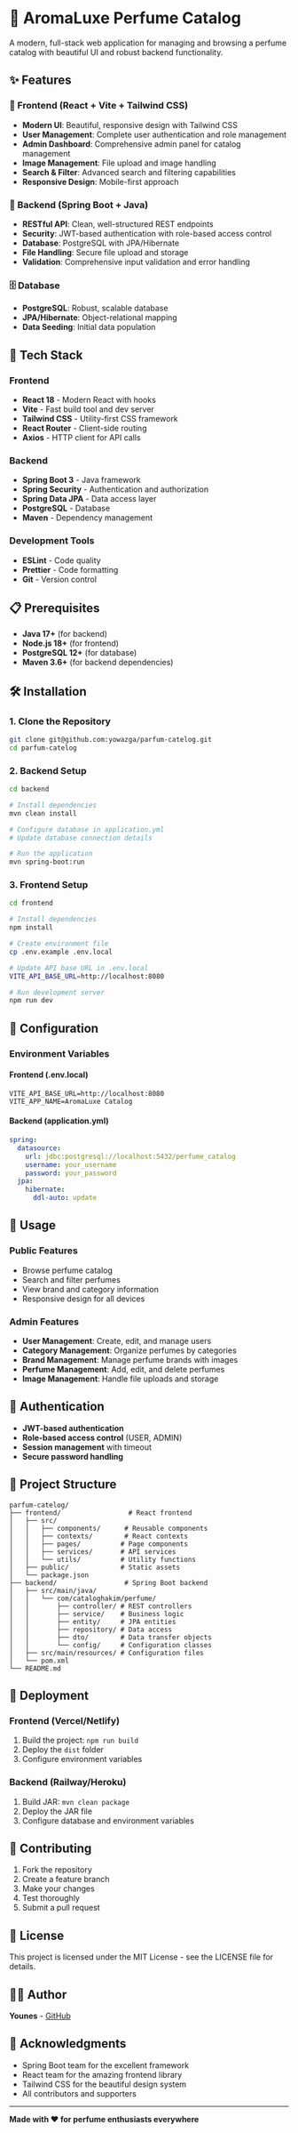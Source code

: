# 🌸 AromaLuxe Perfume Catalog

A modern, full-stack web application for managing and browsing a perfume catalog with beautiful UI and robust backend functionality.

## ✨ Features

### 🎨 Frontend (React + Vite + Tailwind CSS)
- **Modern UI**: Beautiful, responsive design with Tailwind CSS
- **User Management**: Complete user authentication and role management
- **Admin Dashboard**: Comprehensive admin panel for catalog management
- **Image Management**: File upload and image handling
- **Search & Filter**: Advanced search and filtering capabilities
- **Responsive Design**: Mobile-first approach

### 🔧 Backend (Spring Boot + Java)
- **RESTful API**: Clean, well-structured REST endpoints
- **Security**: JWT-based authentication with role-based access control
- **Database**: PostgreSQL with JPA/Hibernate
- **File Handling**: Secure file upload and storage
- **Validation**: Comprehensive input validation and error handling

### 🗄️ Database
- **PostgreSQL**: Robust, scalable database
- **JPA/Hibernate**: Object-relational mapping
- **Data Seeding**: Initial data population

## 🚀 Tech Stack

### Frontend
- **React 18** - Modern React with hooks
- **Vite** - Fast build tool and dev server
- **Tailwind CSS** - Utility-first CSS framework
- **React Router** - Client-side routing
- **Axios** - HTTP client for API calls

### Backend
- **Spring Boot 3** - Java framework
- **Spring Security** - Authentication and authorization
- **Spring Data JPA** - Data access layer
- **PostgreSQL** - Database
- **Maven** - Dependency management

### Development Tools
- **ESLint** - Code quality
- **Prettier** - Code formatting
- **Git** - Version control

## 📋 Prerequisites

- **Java 17+** (for backend)
- **Node.js 18+** (for frontend)
- **PostgreSQL 12+** (for database)
- **Maven 3.6+** (for backend dependencies)

## 🛠️ Installation

### 1. Clone the Repository
```bash
git clone git@github.com:yowazga/parfum-catelog.git
cd parfum-catelog
```

### 2. Backend Setup
```bash
cd backend

# Install dependencies
mvn clean install

# Configure database in application.yml
# Update database connection details

# Run the application
mvn spring-boot:run
```

### 3. Frontend Setup
```bash
cd frontend

# Install dependencies
npm install

# Create environment file
cp .env.example .env.local

# Update API base URL in .env.local
VITE_API_BASE_URL=http://localhost:8080

# Run development server
npm run dev
```

## 🔧 Configuration

### Environment Variables

#### Frontend (.env.local)
```env
VITE_API_BASE_URL=http://localhost:8080
VITE_APP_NAME=AromaLuxe Catalog
```

#### Backend (application.yml)
```yaml
spring:
  datasource:
    url: jdbc:postgresql://localhost:5432/perfume_catalog
    username: your_username
    password: your_password
  jpa:
    hibernate:
      ddl-auto: update
```

## 📱 Usage

### Public Features
- Browse perfume catalog
- Search and filter perfumes
- View brand and category information
- Responsive design for all devices

### Admin Features
- **User Management**: Create, edit, and manage users
- **Category Management**: Organize perfumes by categories
- **Brand Management**: Manage perfume brands with images
- **Perfume Management**: Add, edit, and delete perfumes
- **Image Management**: Handle file uploads and storage

## 🔐 Authentication

- **JWT-based authentication**
- **Role-based access control** (USER, ADMIN)
- **Session management** with timeout
- **Secure password handling**

## 📁 Project Structure

```
parfum-catelog/
├── frontend/                 # React frontend
│   ├── src/
│   │   ├── components/      # Reusable components
│   │   ├── contexts/        # React contexts
│   │   ├── pages/          # Page components
│   │   ├── services/       # API services
│   │   └── utils/          # Utility functions
│   ├── public/             # Static assets
│   └── package.json
├── backend/                 # Spring Boot backend
│   ├── src/main/java/
│   │   └── com/cataloghakim/perfume/
│   │       ├── controller/ # REST controllers
│   │       ├── service/    # Business logic
│   │       ├── entity/     # JPA entities
│   │       ├── repository/ # Data access
│   │       ├── dto/        # Data transfer objects
│   │       └── config/     # Configuration classes
│   ├── src/main/resources/ # Configuration files
│   └── pom.xml
└── README.md
```

## 🚀 Deployment

### Frontend (Vercel/Netlify)
1. Build the project: `npm run build`
2. Deploy the `dist` folder
3. Configure environment variables

### Backend (Railway/Heroku)
1. Build JAR: `mvn clean package`
2. Deploy the JAR file
3. Configure database and environment variables

## 🤝 Contributing

1. Fork the repository
2. Create a feature branch
3. Make your changes
4. Test thoroughly
5. Submit a pull request

## 📄 License

This project is licensed under the MIT License - see the LICENSE file for details.

## 👨‍💻 Author

**Younes** - [GitHub](https://github.com/yowazga)

## 🙏 Acknowledgments

- Spring Boot team for the excellent framework
- React team for the amazing frontend library
- Tailwind CSS for the beautiful design system
- All contributors and supporters

---

**Made with ❤️ for perfume enthusiasts everywhere**
